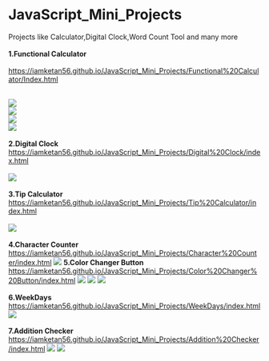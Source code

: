 # JavaScript_Mini_Projects
 Projects like Calculator,Digital Clock,Word Count Tool and many more<br><br>
<b>1.Functional Calculator</b><br><br>
https://iamketan56.github.io/JavaScript_Mini_Projects/Functional%20Calculator/Index.html
<br><br>

![](https://github.com/iamketan56/JavaScript_Mini_Projects/blob/main/Functional%20Calculator/interface2.PNG)
<br>
![](https://github.com/iamketan56/JavaScript_Mini_Projects/blob/main/Functional%20Calculator/interface3.PNG)
<br>
![](https://github.com/iamketan56/JavaScript_Mini_Projects/blob/main/Functional%20Calculator/Interface4.PNG)
<br>
![](https://github.com/iamketan56/JavaScript_Mini_Projects/blob/main/Functional%20Calculator/Interface5.PNG)
<br>
<br>
<b>2.Digital Clock</b><br>
https://iamketan56.github.io/JavaScript_Mini_Projects/Digital%20Clock/index.html
<br><br>
![](https://github.com/iamketan56/JavaScript_Mini_Projects/blob/main/Digital%20Clock/local.PNG)
<br><br>
<b>3.Tip Calculator</b><br>
https://iamketan56.github.io/JavaScript_Mini_Projects/Tip%20Calculator/index.html
<br><br>
![](https://github.com/iamketan56/JavaScript_Mini_Projects/blob/main/Tip%20Calculator/tip.PNG)
<br><br>
<b>4.Character Counter</b><br>
https://iamketan56.github.io/JavaScript_Mini_Projects/Character%20Counter/index.html
![](https://github.com/iamketan56/JavaScript_Mini_Projects/blob/main/Character%20Counter/char.PNG)
<b>5.Color Changer Button</b><br>
https://iamketan56.github.io/JavaScript_Mini_Projects/Color%20Changer%20Button/index.html
![](https://github.com/iamketan56/JavaScript_Mini_Projects/blob/main/Color%20Changer%20Button/1.PNG)
![](https://github.com/iamketan56/JavaScript_Mini_Projects/blob/main/Color%20Changer%20Button/2.PNG)
![](https://github.com/iamketan56/JavaScript_Mini_Projects/blob/main/Color%20Changer%20Button/3.PNG)
<br><br>
<b>6.WeekDays</b><br>
https://iamketan56.github.io/JavaScript_Mini_Projects/WeekDays/index.html
![](https://github.com/iamketan56/JavaScript_Mini_Projects/blob/main/WeekDays/week.PNG)
<br><br>
<b>7.Addition Checker</b><br>
https://iamketan56.github.io/JavaScript_Mini_Projects/Addition%20Checker/index.html
![](https://github.com/iamketan56/JavaScript_Mini_Projects/blob/main/Addition%20Checker/corr.PNG)
![](https://github.com/iamketan56/JavaScript_Mini_Projects/blob/main/Addition%20Checker/incorr.PNG)
